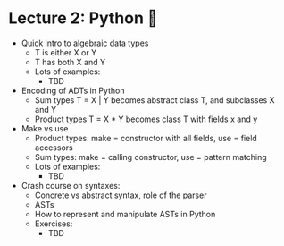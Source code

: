 # Lecture 2: Python 🐍

- Quick intro to algebraic data types
  - T is either X or Y
  - T has both X and Y
  - Lots of examples:
    - TBD
- Encoding of ADTs in Python
  - Sum types T = X | Y becomes abstract class T, and subclasses X and Y
  - Product types T = X * Y becomes class T with fields x and y
- Make vs use
  - Product types: make = constructor with all fields, use = field accessors
  - Sum types: make = calling constructor, use = pattern matching
  - Lots of examples:
    - TBD
- Crash course on syntaxes:
  - Concrete vs abstract syntax, role of the parser
  - ASTs
  - How to represent and manipulate ASTs in Python
  - Exercises:
    - TBD